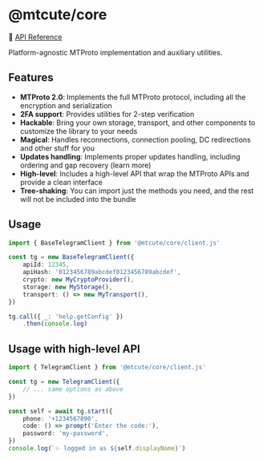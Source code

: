 # @mtcute/core

📖 [API Reference](https://ref.mtcute.dev/modules/_mtcute_core.html)

Platform-agnostic MTProto implementation and auxiliary utilities.

## Features
- **MTProto 2.0**: Implements the full MTProto protocol, including all the encryption and serialization
- **2FA support**: Provides utilities for 2-step verification
- **Hackable**: Bring your own storage, transport, and other components to customize the library to your needs
- **Magical**: Handles reconnections, connection pooling, DC redirections and other stuff for you
- **Updates handling**: Implements proper updates handling, including ordering and gap recovery (learn more)
- **High-level**: Includes a high-level API that wrap the MTProto APIs and provide a clean interface
- **Tree-shaking**: You can import just the methods you need, and the rest will not be included into the bundle

## Usage

```ts
import { BaseTelegramClient } from '@mtcute/core/client.js'

const tg = new BaseTelegramClient({
    apiId: 12345,
    apiHash: '0123456789abcdef0123456789abcdef',
    crypto: new MyCryptoProvider(),
    storage: new MyStorage(),
    transport: () => new MyTransport(),
})

tg.call({ _: 'help.getConfig' })
    .then(console.log)
```

## Usage with high-level API

```ts
import { TelegramClient } from '@mtcute/core/client.js'

const tg = new TelegramClient({
    // ... same options as above
})

const self = await tg.start({
    phone: '+1234567890',
    code: () => prompt('Enter the code:'),
    password: 'my-password',
})
console.log(`✨ logged in as ${self.displayName}`)
```
